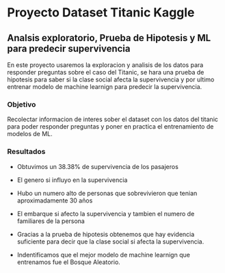 # Proyecto Dataset Titanic Kaggle
## Analsis exploratorio, Prueba de Hipotesis y ML para predecir supervivencia
En este proyecto usaremos la exploracion y analisis de los datos para responder preguntas sobre el caso del Titanic, se hara una prueba de hipotesis para saber si la clase social afecta la supervivencia y por ultimo entrenar modelo de machine learnign para predecir la supervivencia.

### Objetivo
Recolectar informacion de interes sober el dataset con los datos del titanic para poder responder preguntas y poner en practica el entrenamiento de modelos de ML.

### Resultados

* Obtuvimos un 38.38% de supervivencia de los pasajeros

* El genero si influyo en la supervivencia

* Hubo un numero alto de personas que sobrevivieron que tenian aproximadamente 30 años

* El embarque si afecto la supervivencia y tambien el numero de familiares de la persona

* Gracias a la prueba de hipotesis obtenemos que hay evidencia suficiente para decir que la clase social si afecta la supervivencia.

* Indentificamos que el mejor modelo de machine learnign que entrenamos fue el Bosque Aleatorio.


